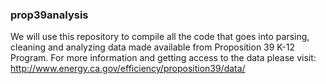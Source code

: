 ### prop39analysis
We will use this repository to compile all the code that goes into parsing, cleaning and analyzing data made available from Proposition 39 K-12 Program. For more information and getting access to the data please visit: http://www.energy.ca.gov/efficiency/proposition39/data/
